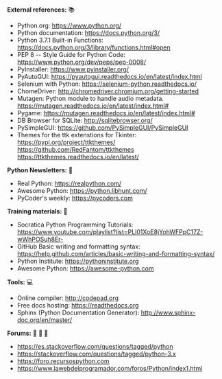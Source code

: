 <B>External references:</B>  :books:

* Python.org: https://www.python.org/
* Python documentation: https://docs.python.org/3/
* Python 3.7.1 Built-in Functions: https://docs.python.org/3/library/functions.html#open
* PEP 8 -- Style Guide for Python Code: https://www.python.org/dev/peps/pep-0008/
* PyInstaller: https://www.pyinstaller.org/
* PyAutoGUI: https://pyautogui.readthedocs.io/en/latest/index.html
* Selenium with Python: https://selenium-python.readthedocs.io/
* ChomeDriver: http://chromedriver.chromium.org/getting-started
* Mutagen: Python module to handle audio metadata. https://mutagen.readthedocs.io/en/latest/index.html#
* Pygame: https://mutagen.readthedocs.io/en/latest/index.html#
* DB Browser for SQLite: http://sqlitebrowser.org/
* PySimpleGUI: https://github.com/PySimpleGUI/PySimpleGUI
* Themes for the ttk extenstions for Tkinter: https://pypi.org/project/ttkthemes/ https://github.com/RedFantom/ttkthemes  https://ttkthemes.readthedocs.io/en/latest/

<B>Python Newsletters:</B> :newspaper:

* Real Python: https://realpython.com/
* Awesome Python: https://python.libhunt.com/
* PyCoder's weekly: https://pycoders.com

<B>Training materials:</B> :school:

* Socratica Python Programming Tutorials: https://www.youtube.com/playlist?list=PLi01XoE8jYohWFPpC17Z-wWhPOSuh8Er-
* GitHub Basic writing and formatting syntax: https://help.github.com/articles/basic-writing-and-formatting-syntax/ 
* Python Institute: https://pythoninstitute.org
* Awesome Python: https://awesome-python.com

<B>Tools:</B> :computer:

* Online compiler: http://codepad.org
* Free docs hosting: https://readthedocs.org
* Sphinx (Python Documentation Generator): http://www.sphinx-doc.org/en/master/

<B>Forums:</B> :newspaper: :doughnut: :tea:

* https://es.stackoverflow.com/questions/tagged/python <BR>
* https://stackoverflow.com/questions/tagged/python-3.x <BR>
* https://foro.recursospython.com <BR>
* https://www.lawebdelprogramador.com/foros/Python/index1.html <BR>
  
